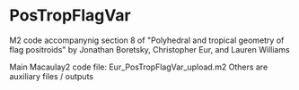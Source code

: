 # PosTropFlagVar
M2 code accompanynig section 8 of "Polyhedral and tropical geometry of flag positroids" by Jonathan Boretsky, Christopher Eur, and Lauren Williams

Main Macaulay2 code file: Eur_PosTropFlagVar_upload.m2
Others are auxiliary files / outputs
